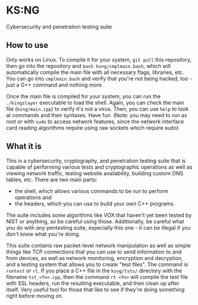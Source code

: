 # KS:NG
Cybersecurity and penetration testing suite

## How to use

Only works on Linux. To compile it for your system, `git pull` this repository, then go into the repository and `bash ksng/cmplmain.bash`, which will automatically compile the main file with all necessary flags, libraries, etc. You can go into `cmplmain.bash` and verify that you're not being hacked, too - just a G++ command and nothing more.

Once the main file is compiled for your system, you can run the `./kingslayer` executable to load the shell. Again, you can check the main file (`ksng/main.cpp`) to verify it's not a virus. Then, you can use `help` to look at commands and their syntaxes. Have fun. (Note: you may need to run as root or with `sudo` to access network features, since the network interface card reading algorithms require using raw sockets which require sudo)

## What it is

This is a cybersecurity, cryptography, and penetration testing suite that is capable of performing various tests and cryptographic operations as well as viewing network traffic, testing website availability, building custom DNS tables, etc. There are two main parts:

 - the shell, which allows various commands to be run to perform operations and
 - the headers, which you can use to build your own C++ programs.

The suite includes some algorithms like VOX that haven't yet been tested by NIST or anything, so be careful using those. Additionally, be careful what you do with *any* pentesting suite, especially this one - it can be illegal if you don't know what you're doing.

This suite contains raw packet-level network manipulation as well as simple things like TCP connections that you can use to send information to and from devices, as well as network monitoring, encryption and decryption, and a testing system that allows you to create "test files". The command is `runtest` or `rt`. If you place a C++ file in the `ksng/tsts/` directory with the filename `tst_<fn>.cpp`, then the command `rt <fn>` will compile the test file with SSL headers, run the resulting executable, and then clean up after itself. Very useful tool for those that like to see if they're doing something right before moving on.
